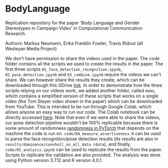 # BodyLanguage
Replication repository for the paper 'Body Language and Gender Stereotypes in Campaign Video' in Computational Communication Research.

Authors: Markus Neumann, Erika Franklin Fowler, Travis Ridout (all Wesleyan Media Project)

We don't have permission to share the videos used in the paper. The code folder contains all the scripts we used to create the results in the paper. The first three scripts `01_face_detection_recognition.ipynb`, `02_pose_detection.ipynb` and `03_combine.ipynb` require the videos we can't share. We can however share the results they create, which can be downloaded through this GDrive [link](https://drive.google.com/file/d/10iEYrEz1A12mmvXL02wn2Si-PTRP8h5-/view?usp=sharing). In order to demonstrate how the three scripts relying on our videos work, we added another folder, called `demo`, which contains a simplified version of these scripts that works on a single video (the Tom Steyer video shown in the paper) which can be downloaded from YouTube. This is intended to be run through Google Colab, which allows anyone an easy way to run our code. The Colab notebook can be directly accessed [here](https://colab.research.google.com/drive/1913b6EzehlMuGpznfkB1P2qvHPMg4I2a?usp=sharing). Note that even if we were able to share the videos, our pose detection pipeline wouldn't be 100% replicable because there is some amount of randomness [randomness in PyTorch](https://pytorch.org/docs/stable/notes/randomness.htmlhttps://pytorch.org/docs/stable/notes/randomness.html) that depends on the machine the code is run on. `code/04_measure_assertiveness.R` can be used to parse the face recognition/pose detection results (its results are also in `results/dominance/convhull_on_all_data.rdata`), and finally, `code/05_analysis.ipynb` can be used to replicate the results from the paper. Scripts to replicate the validation are also provided. The analysis was done using Python version 3.7.12 and R version 4.0.1.
